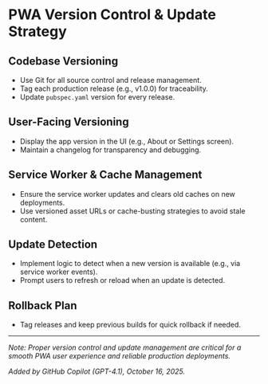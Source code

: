 # PWA Version Control & Update Strategy

## Codebase Versioning
- Use Git for all source control and release management.
- Tag each production release (e.g., v1.0.0) for traceability.
- Update `pubspec.yaml` version for every release.

## User-Facing Versioning
- Display the app version in the UI (e.g., About or Settings screen).
- Maintain a changelog for transparency and debugging.

## Service Worker & Cache Management
- Ensure the service worker updates and clears old caches on new deployments.
- Use versioned asset URLs or cache-busting strategies to avoid stale content.

## Update Detection
- Implement logic to detect when a new version is available (e.g., via service worker events).
- Prompt users to refresh or reload when an update is detected.

## Rollback Plan
- Tag releases and keep previous builds for quick rollback if needed.

---

*Note: Proper version control and update management are critical for a smooth PWA user experience and reliable production deployments.*

*Added by GitHub Copilot (GPT-4.1), October 16, 2025.*
